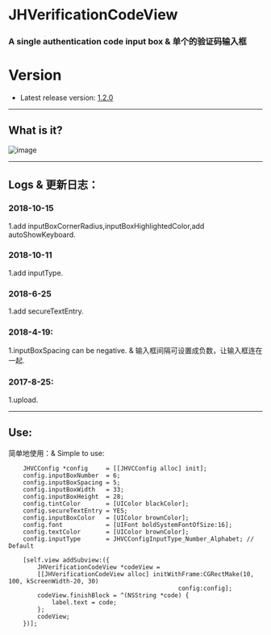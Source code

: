 # JHVerificationCodeView
### A single authentication code input box & 单个的验证码输入框

# Version
- Latest release version: [1.2.0](https://github.com/xjh093/JHVerificationCodeView/releases)

---

## What is it?
![image](https://github.com/xjh093/JHVerificationCodeView/blob/master/image.png)

---

## Logs & 更新日志：

### 2018-10-15
1.add inputBoxCornerRadius,inputBoxHighlightedColor,add autoShowKeyboard.

### 2018-10-11
1.add inputType.

### 2018-6-25
1.add secureTextEntry.

### 2018-4-19:
1.inputBoxSpacing can be negative. & 输入框间隔可设置成负数，让输入框连在一起.

### 2017-8-25:
1.upload. 

---

## Use:

简单地使用：& Simple to use:
```
    JHVCConfig *config     = [[JHVCConfig alloc] init];
    config.inputBoxNumber  = 6; 
    config.inputBoxSpacing = 5;
    config.inputBoxWidth   = 33;
    config.inputBoxHeight  = 28;
    config.tintColor       = [UIColor blackColor];
    config.secureTextEntry = YES;
    config.inputBoxColor   = [UIColor brownColor];
    config.font            = [UIFont boldSystemFontOfSize:16];
    config.textColor       = [UIColor brownColor];
    config.inputType       = JHVCConfigInputType_Number_Alphabet; // Default
    
    [self.view addSubview:({
        JHVerificationCodeView *codeView =
        [[JHVerificationCodeView alloc] initWithFrame:CGRectMake(10, 100, kScreenWidth-20, 30)
                                               config:config];
        codeView.finishBlock = ^(NSString *code) {
            label.text = code;
        };
        codeView;
    })];
```
